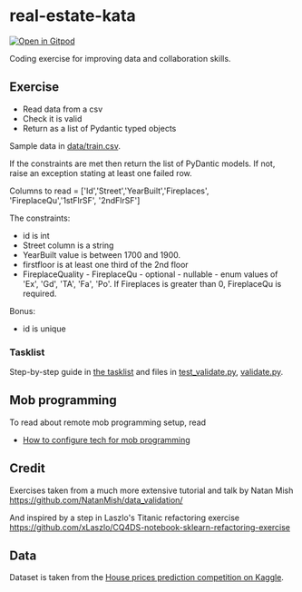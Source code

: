 # real-estate-kata
[![Open in Gitpod](https://gitpod.io/button/open-in-gitpod.svg)](https://gitpod.io/#https://github.com/Real-Estate-Kata/real-estate-pydantic-kata)

Coding exercise for improving data and collaboration skills.


## Exercise

- Read data from a csv
- Check it is valid
- Return as a list of Pydantic typed objects

Sample data in [data/train.csv](data/train.csv).

If the constraints are met then return the list of PyDantic models. If not, raise an exception stating at least one failed row.

Columns to read = ['Id','Street','YearBuilt','Fireplaces', 'FireplaceQu','1stFlrSF', '2ndFlrSF']

The constraints:

 - id is int
 - Street column is a string
 - YearBuilt value is between 1700 and 1900.
 - firstfloor is at least one third of the 2nd floor
 - FireplaceQuality - FireplaceQu - optional - nullable - enum values of 'Ex', 'Gd', 'TA', 'Fa', 'Po'. If Fireplaces is greater than 0, FireplaceQu is required.
 

 Bonus:
 - id is unique

### Tasklist

Step-by-step guide in [the tasklist](./tasklist.md) and files in [test_validate.py](./test_validate.py), [validate.py](./validate.py).

## Mob programming

To read about remote mob programming setup, read 

- [How to configure tech for mob programming](mob-programming.md)

## Credit

Exercises taken from a much more extensive tutorial and talk by Natan Mish
https://github.com/NatanMish/data_validation/

And inspired by a step in Laszlo's Titanic refactoring exercise  https://github.com/xLaszlo/CQ4DS-notebook-sklearn-refactoring-exercise


## Data

Dataset is taken from the [House prices 
prediction competition on Kaggle](https://www.kaggle.com/competitions/home-data-for-ml-course/data). 

